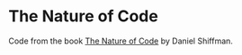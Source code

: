 # The Nature of Code

Code from the book [The Nature of Code](https://natureofcode.com) by Daniel Shiffman.
